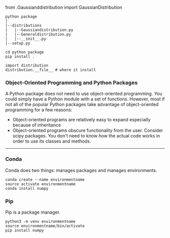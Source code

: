 from .Gaussianddistribution import GaussianDistribution



```
python package
|
|--distributions
|   |--Gaussiandistribution.py
|   |--Generaldistribution.py
|   |--__init__.py
|--setup.py
```
```
cd python package
pip install .

import distribution
distribution.__file__ # where it install
```

### Object-Oriented Programming and Python Packages
A Python package does not need to use object-oriented programming. You could simply have a Python module with a set of functions. However, most if not all of the popular Python packages take advantage of object-oriented programming for a few reasons:



*   Object-oriented programs are relatively easy to expand especially because of inheritance
*   Object-oriented programs obscure functionality from the user. Consider scipy packages. You don't need to know how the actual code works in order to use its classes and methods.

---

### Conda 
Conda does two things: manages packages and manages environments.

```
conda create --name environmentname
source activate environmentname
conda install numpy
```

### Pip

Pip is a package manager.

```
python3 -m venv environmentname
source environmentname/bin/activate
pip install numpy
```

